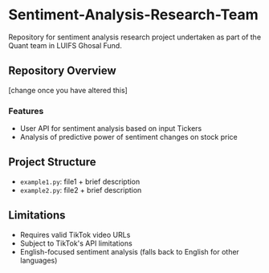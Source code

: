 # Sentiment-Analysis-Research-Team
Repository for sentiment analysis research project undertaken as part of the Quant team in LUIFS Ghosal Fund. 


## Repository Overview
[change once you have altered this]

### Features
- User API for sentiment analysis based on input Tickers
- Analysis of predictive power of sentiment changes on stock price

## Project Structure

- `example1.py`: file1 + brief description
- `example2.py`: file2 + brief description

## Limitations

- Requires valid TikTok video URLs
- Subject to TikTok's API limitations
- English-focused sentiment analysis (falls back to English for other languages)

<!--## License

MIT License-->

